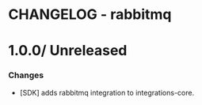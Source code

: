 # CHANGELOG - rabbitmq

1.0.0/ Unreleased
==================

### Changes

* [SDK] adds rabbitmq integration to integrations-core.

